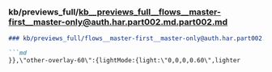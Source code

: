 ### kb/previews_full/kb__previews_full__flows__master-first__master-only@auth.har.part002.md.part002.md

```md
### kb/previews_full/flows__master-first__master-only@auth.har.part002.md (part 002)

```md
}},\"other-overlay-60\":{lightMode:{light:\"0,0,0,0.60\",lighter
```

```

```

